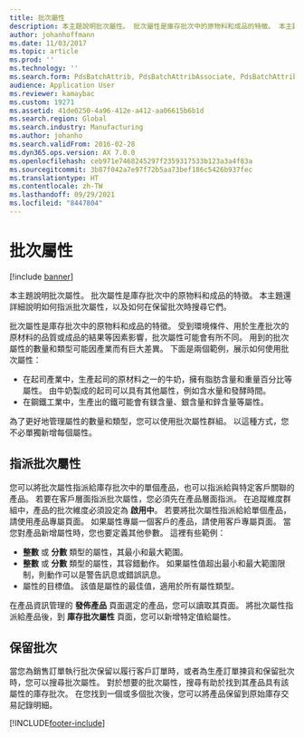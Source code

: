 ```yaml
---
title: 批次屬性
description: 本主題說明批次屬性。 批次屬性是庫存批次中的原物料和成品的特徵。 本主題還詳細說明如何指派批次屬性，以及如何在保留批次時搜尋它們。
author: johanhoffmann
ms.date: 11/03/2017
ms.topic: article
ms.prod: ''
ms.technology: ''
ms.search.form: PdsBatchAttrib, PdsBatchAttribAssociate, PdsBatchAttribByAttribGroup, PdsBatchAttribByItem, PdsBatchAttribByitemCustomer, PdsBatchAttribGroup, WHSBatchAttribReserve
audience: Application User
ms.reviewer: kamaybac
ms.custom: 19271
ms.assetid: 41de0250-4a96-412e-a412-aa06615b6b1d
ms.search.region: Global
ms.search.industry: Manufacturing
ms.author: johanho
ms.search.validFrom: 2016-02-28
ms.dyn365.ops.version: AX 7.0.0
ms.openlocfilehash: ceb971e7468245297f2359317533b123a3a4f83a
ms.sourcegitcommit: 3b87f042a7e97f72b5aa73bef186c5426b937fec
ms.translationtype: HT
ms.contentlocale: zh-TW
ms.lasthandoff: 09/29/2021
ms.locfileid: "8447804"
---
```

# <a name="batch-attributes"></a>批次屬性

[!include [banner](../includes/banner.md)]

本主題說明批次屬性。 批次屬性是庫存批次中的原物料和成品的特徵。 本主題還詳細說明如何指派批次屬性，以及如何在保留批次時搜尋它們。

批次屬性是庫存批次中的原物料和成品的特徵。 受到環境條件、用於生產批次的原材料的品質或成品的結果等因素影響，批次屬性可能會有所不同。 用到的批次屬性的數量和類型可能因產業而有巨大差異。 下面是兩個範例，展示如何使用批次屬性：

-   在起司產業中，生產起司的原材料之一的牛奶，擁有脂肪含量和重量百分比等屬性。 由牛奶製成的起司可以具有其他屬性，例如含水量和發酵時間。
-   在鋼鐵工業中，生產出的鐵可能會有鎂含量、銀含量和鋅含量等屬性。

為了更好地管理屬性的數量和類型，您可以使用批次屬性群組。 以這種方式，您不必單獨新增每個屬性。

## <a name="assign-batch-attributes"></a>指派批次屬性
您可以將批次屬性指派給庫存批次中的單個產品，也可以指派給與特定客戶關聯的產品。 若要在客戶層面指派批次屬性，您必須先在產品層面指派。 在追蹤維度群組中，產品的批次維度必須設定為 **啟用中**。 若要將批次屬性指派給給單個產品，請使用產品專屬頁面。 如果屬性專屬一個客戶的產品，請使用客戶專屬頁面。 當您對產品新增屬性時，您也要定義其他參數。 這裡有些範例：

-   **整數** 或 **分數** 類型的屬性，其最小和最大範圍。
-   **整數** 或 **分數** 類型的屬性，其容錯動作。 如果屬性值超出最小和最大範圍限制，則動作可以是警告訊息或錯誤訊息。
-   屬性的目標值。 該值是屬性的最佳值，適用於所有屬性類型。

在產品資訊管理的 **發佈產品** 頁面選定的產品，您可以讀取其頁面。 將批次屬性指派給產品後，到 **庫存批次屬性** 頁面，您可以新增特定值給屬性。

## <a name="reserve-batches"></a>保留批次
當您為銷售訂單執行批次保留以履行客戶訂單時，或者為生產訂單揀貨和保留批次時，您可以搜尋批次屬性。 對於想要的批次屬性，搜尋有助於找到其產品具有該屬性的庫存批次。 在您找到一個或多個批次後，您可以將產品保留到原始庫存交易記錄明細。





[!INCLUDE[footer-include](../../includes/footer-banner.md)]